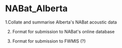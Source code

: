 # NABat_Alberta 

1.Collate and summarise Alberta's NABat acoustic data

2. Format for submission to NABat's online database

3. Format for submission to FWMIS (?)
